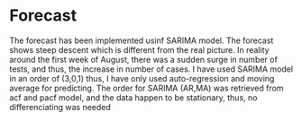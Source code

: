 # Forecast

The forecast has been implemented usinf SARIMA model. The forecast shows steep descent which is different from the real picture. In reality around the first week of August, there was a sudden surge in number of tests, and thus, the increase in number of cases. 
I have used SARIMA model in an order of (3,0,1) thus, I have only used auto-regression and moving average for predicting. The order for SARIMA (AR,MA) was retrieved from acf and pacf model, and the data happen to be stationary, thus, no differenciating was needed
